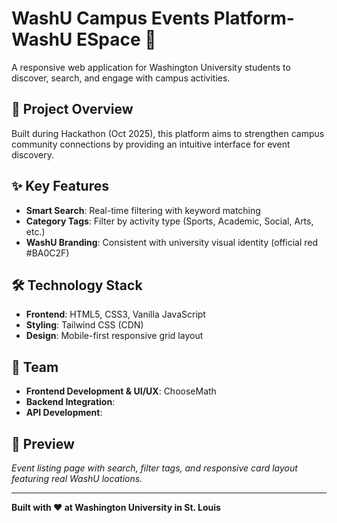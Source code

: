 # WashU Campus Events Platform-WashU ESpace 🐻

A responsive web application for Washington University students to discover, search, and engage with campus activities.

## 🎯 Project Overview
Built during Hackathon (Oct 2025), this platform aims to strengthen campus community connections by providing an intuitive interface for event discovery.

## ✨ Key Features
- **Smart Search**: Real-time filtering with keyword matching
- **Category Tags**: Filter by activity type (Sports, Academic, Social, Arts, etc.)
- **WashU Branding**: Consistent with university visual identity (official red #BA0C2F)

## 🛠️ Technology Stack
- **Frontend**: HTML5, CSS3, Vanilla JavaScript
- **Styling**: Tailwind CSS (CDN)
- **Design**: Mobile-first responsive grid layout

## 👥 Team
- **Frontend Development & UI/UX**: ChooseMath
- **Backend Integration**: 
- **API Development**: 

## 📸 Preview
*Event listing page with search, filter tags, and responsive card layout featuring real WashU locations.*

---

**Built with ❤️ at Washington University in St. Louis**
